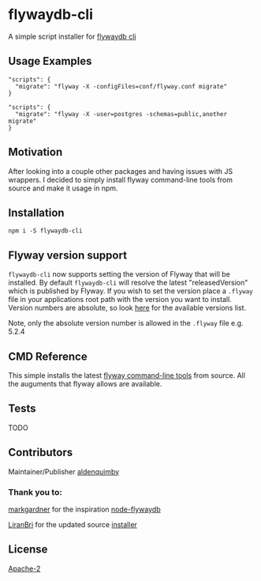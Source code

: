 # flywaydb-cli

A simple script installer for [flywaydb cli](https://flywaydb.org/documentation/commandline/)

## Usage Examples

```
"scripts": {
  "migrate": "flyway -X -configFiles=conf/flyway.conf migrate"
}
```

```
"scripts": {
  "migrate": "flyway -X -user=postgres -schemas=public,another migrate"
}
```

## Motivation

After looking into a couple other packages and having issues with JS wrappers. I decided to simply install flyway command-line tools from source and make it usage in npm.

## Installation

`npm i -S flywaydb-cli`

## Flyway version support

`flywaydb-cli` now supports setting the version of Flyway that will be installed. By default `flywaydb-cli` will resolve the latest "releasedVersion" which is published by Flyway. If you wish to set the version place a `.flyway` file in your applications root path with the version you want to install. Version numbers are absolute, so look [here](https://repo1.maven.org/maven2/org/flywaydb/flyway-commandline/maven-metadata.xml) for the available versions list.

Note, only the absolute version number is allowed in the `.flyway` file e.g. 5.2.4

## CMD Reference

This simple installs the latest [flyway command-line tools](https://flywaydb.org/documentation/commandline/) from source. All the auguments that flyway allows are available.

## Tests

TODO

## Contributors

Maintainer/Publisher [aldenquimby](https://github.com/aldenquimby)

### Thank you to:

[markgardner](https://github.com/markgardner) for the inspiration [node-flywaydb](https://github.com/markgardner/node-flywaydb)

[LiranBri](https://github.com/LiranBri) for the updated source [installer](https://github.com/LiranBri/node-flywaydb/blob/master/install.js)

## License

[Apache-2](https://raw.githubusercontent.com/flyway/flyway/master/LICENSE.txt)
